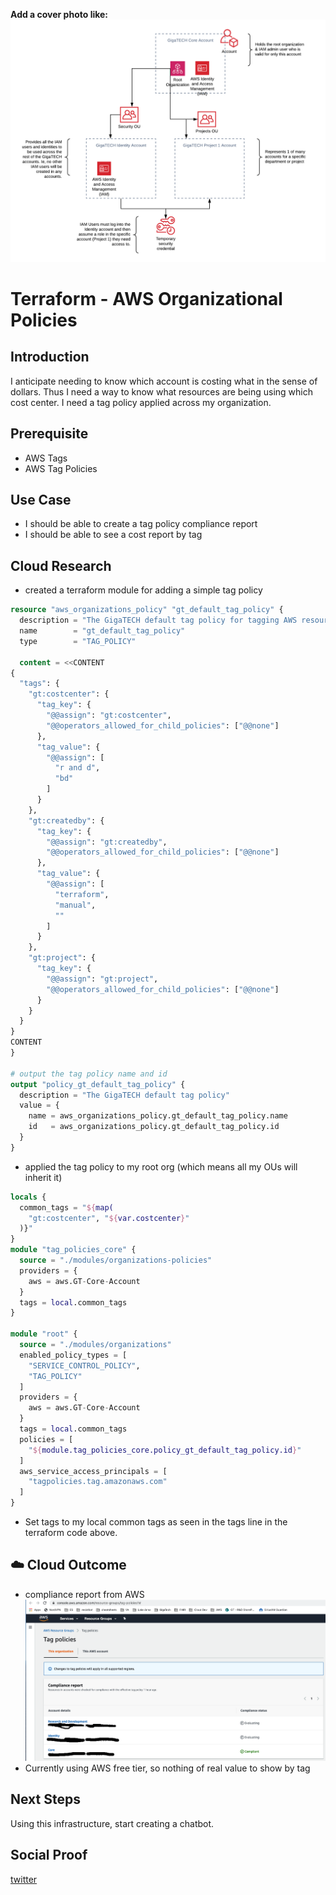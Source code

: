 **Add a cover photo like:**
![AWS Accounts](https://github.com/mattjenks/100DaysOfCloud/blob/main/Journey/007/GT_AWS_Accounts.png?raw=true)

# Terraform - AWS Organizational Policies

## Introduction

I anticipate needing to know which account is costing what in the sense of dollars. Thus I need a way to know what resources are being using which cost center. I need a tag policy applied across my organization.

## Prerequisite

- AWS Tags
- AWS Tag Policies

## Use Case

- I should be able to create a tag policy compliance report
- I should be able to see a cost report by tag

## Cloud Research

- created a terraform module for adding a simple tag policy

```terraform
resource "aws_organizations_policy" "gt_default_tag_policy" {
  description = "The GigaTECH default tag policy for tagging AWS resources"
  name        = "gt_default_tag_policy"
  type        = "TAG_POLICY"

  content = <<CONTENT
{
  "tags": {
    "gt:costcenter": {
      "tag_key": {
        "@@assign": "gt:costcenter",
        "@@operators_allowed_for_child_policies": ["@@none"]
      },
      "tag_value": {
        "@@assign": [
          "r and d",
          "bd"
        ]
      }
    },
    "gt:createdby": {
      "tag_key": {
        "@@assign": "gt:createdby",
        "@@operators_allowed_for_child_policies": ["@@none"]
      },
      "tag_value": {
        "@@assign": [
          "terraform",
          "manual",
          ""
        ]
      }
    },
    "gt:project": {
      "tag_key": {
        "@@assign": "gt:project",
        "@@operators_allowed_for_child_policies": ["@@none"]
      }
    }
  }
}
CONTENT
}

# output the tag policy name and id
output "policy_gt_default_tag_policy" {
  description = "The GigaTECH default tag policy"
  value = {
    name = aws_organizations_policy.gt_default_tag_policy.name
    id   = aws_organizations_policy.gt_default_tag_policy.id
  }
}
```

- applied the tag policy to my root org (which means all my OUs will inherit it)

```terraform
locals {
  common_tags = "${map(
    "gt:costcenter", "${var.costcenter}"
  )}"
}
module "tag_policies_core" {
  source = "./modules/organizations-policies"
  providers = {
    aws = aws.GT-Core-Account
  }
  tags = local.common_tags
}

module "root" {
  source = "./modules/organizations"
  enabled_policy_types = [
    "SERVICE_CONTROL_POLICY",
    "TAG_POLICY"
  ]
  providers = {
    aws = aws.GT-Core-Account
  }
  tags = local.common_tags
  policies = [
    "${module.tag_policies_core.policy_gt_default_tag_policy.id}"
  ]
  aws_service_access_principals = [
    "tagpolicies.tag.amazonaws.com"
  ]
}
```

- Set tags to my local common tags as seen in the tags line in the terraform code above.

## ☁️ Cloud Outcome

- compliance report from AWS
![AWS Accounts](https://github.com/mattjenks/100DaysOfCloud/blob/main/Journey/009/tags_compliance.png?raw=true)
- Currently using AWS free tier, so nothing of real value to show by tag

## Next Steps

Using this infrastructure, start creating a chatbot.

## Social Proof


[twitter](link)
